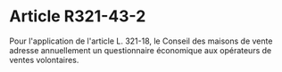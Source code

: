 # Article R321-43-2

<p>Pour l'application de l'article L. 321-18, le        Conseil des maisons de vente adresse annuellement un questionnaire économique aux opérateurs de ventes volontaires.</p>